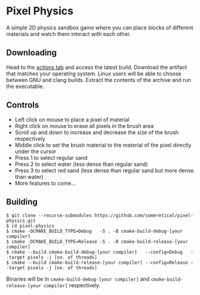 # Pixel Physics

A simple 2D physics sandbox game where you can place blocks of different materials and watch them interact with each other.

## Downloading

Head to the [actions tab](https://github.com/someretical/pixel-physics/actions) and access the latest build. Download the artifact that matches your operating system. Linux users will be able to choose between GNU and clang builds. Extract the contents of the archive and run the executable.

## Controls

- Left click on mouse to place a pixel of material
- Right click on mouse to erase all pixels in the brush area
- Scroll up and down to increase and decrease the size of the brush respectively
- Middle click to set the brush material to the material of the pixel directly under the cursor
- Press 1 to select regular sand
- Press 2 to select water (less dense than regular sand)
- Press 3 to select red sand (less dense than regular sand but more dense than water)
- More features to come...

## Building
```
$ git clone --recurse-submodules https://github.com/someretical/pixel-physics.git
$ cd pixel-physics
$ cmake -DCMAKE_BUILD_TYPE=Debug   -S . -B cmake-build-debug-[your compiler]
$ cmake -DCMAKE_BUILD_TYPE=Release -S . -B cmake-build-release-[your compiler]
$ cmake --build cmake-build-debug-[your compiler]   --config=Debug   --target pixels -j [no. of threads]
$ cmake --build cmake-build-release-[your compiler] --config=Release --target pixels -j [no. of threads]
```

Binaries will be in `cmake-build-debug-[your compiler]` and `cmake-build-release-[your compiler]` respectively.